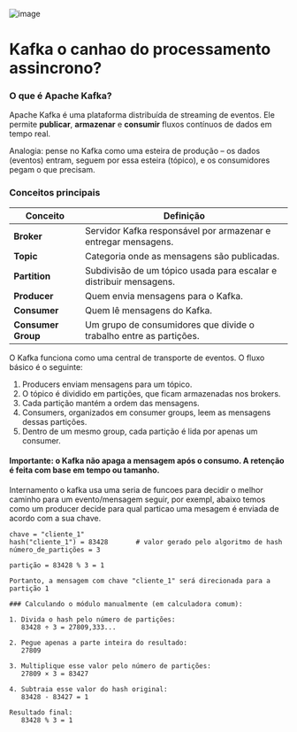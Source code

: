 ![image](https://github.com/user-attachments/assets/f7de91cc-2e54-4b92-9a04-822125281a8a)


# Kafka o canhao do processamento assincrono?

### O que é Apache Kafka?

Apache Kafka é uma plataforma distribuída de streaming de eventos. Ele permite **publicar**, **armazenar** e **consumir** fluxos contínuos de dados em tempo real.

Analogia: pense no Kafka como uma esteira de produção – os dados (eventos) entram, seguem por essa esteira (tópico), e os consumidores pegam o que precisam.

### Conceitos principais

| Conceito           | Definição                                                                 |
|--------------------|--------------------------------------------------------------------------|
| **Broker**         | Servidor Kafka responsável por armazenar e entregar mensagens.           |
| **Topic**          | Categoria onde as mensagens são publicadas.                              |
| **Partition**      | Subdivisão de um tópico usada para escalar e distribuir mensagens.       |
| **Producer**       | Quem envia mensagens para o Kafka.                                       |
| **Consumer**       | Quem lê mensagens do Kafka.                                              |
| **Consumer Group** | Um grupo de consumidores que divide o trabalho entre as partições.       |

O Kafka funciona como uma central de transporte de eventos. O fluxo básico é o seguinte:

1. Producers enviam mensagens para um tópico.
2. O tópico é dividido em partições, que ficam armazenadas nos brokers.
3. Cada partição mantém a ordem das mensagens.
4. Consumers, organizados em consumer groups, leem as mensagens dessas partições.
5. Dentro de um mesmo group, cada partição é lida por apenas um consumer.

#### Importante: o Kafka **não apaga a mensagem após o consumo**. A retenção é feita com base em tempo ou tamanho.

Internamento o kafka usa uma seria de funcoes para decidir o melhor caminho para um evento/mensagem seguir, por exempl, abaixo temos como um producer decide para qual particao uma mesagem é enviada de acordo com a sua chave.

```text
chave = "cliente_1"
hash("cliente_1") = 83428       # valor gerado pelo algoritmo de hash
número_de_partições = 3

partição = 83428 % 3 = 1

Portanto, a mensagem com chave "cliente_1" será direcionada para a partição 1

### Calculando o módulo manualmente (em calculadora comum):

1. Divida o hash pelo número de partições:
   83428 ÷ 3 = 27809,333...

2. Pegue apenas a parte inteira do resultado:
   27809

3. Multiplique esse valor pelo número de partições:
   27809 × 3 = 83427

4. Subtraia esse valor do hash original:
   83428 - 83427 = 1

Resultado final:
   83428 % 3 = 1

